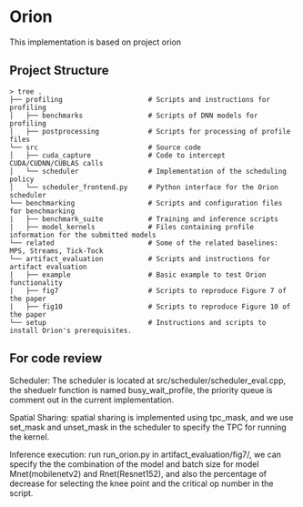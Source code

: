 # Orion

This implementation is based on project orion

## Project Structure
```
> tree .
├── profiling                     # Scripts and instructions for profiling
│   ├── benchmarks                # Scripts of DNN models for profiling
│   ├── postprocessing            # Scripts for processing of profile files
└── src                           # Source code
│   ├── cuda_capture              # Code to intercept CUDA/CUDNN/CUBLAS calls
│   └── scheduler                 # Implementation of the scheduling policy
│   └── scheduler_frontend.py     # Python interface for the Orion scheduler
└── benchmarking                  # Scripts and configuration files for benchmarking
|   ├── benchmark_suite           # Training and inference scripts
|   ├── model_kernels             # Files containing profile information for the submitted models
└── related                       # Some of the related baselines: MPS, Streams, Tick-Tock
└── artifact_evaluation           # Scripts and instructions for artifact evaluation
|   ├── example                   # Basic example to test Orion functionality
|   ├── fig7                      # Scripts to reproduce Figure 7 of the paper
|   ├── fig10                     # Scripts to reproduce Figure 10 of the paper
└── setup                         # Instructions and scripts to install Orion's prerequisites.
```

## For code review

Scheduler: The scheduler is located at src/scheduler/scheduler_eval.cpp, the sheduelr function is named busy_wait_profile, the priority queue is comment out in the current implementation.

Spatial Sharing: spatial sharing is implemented using tpc_mask, and we use set_mask and unset_mask in the scheduler to specify the TPC for running the kernel.


Inference execution: run run_orion.py in artifact_evaluation/fig7/, we can specify the the combination of the model and batch size for model Mnet(mobilenetv2) and Rnet(Resnet152), and also the percentage of decrease for selecting the knee point and the critical op number in the script.


